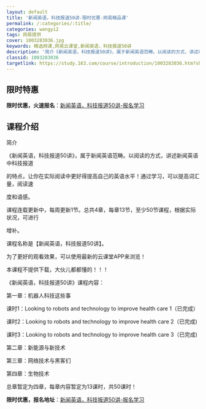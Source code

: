 ```yaml
---
layout: default
title: '新闻英语，科技报道50讲-限时优惠-网易精品课'
permalink: /:categories/:title/
categories: wangyi2
tags: 网易提供
cover: 1003283036.jpg
keywords: 精选网课,网易云课堂,新闻英语，科技报道50讲
description: '简介《新闻英语，科技报道50讲》，属于新闻英语范畴。以阅读的方式，讲述新闻英语中科技报道的特点，让你在实际阅读中更好得提'
classid: 1003283036
targetlink: https://study.163.com/course/introduction/1003283036.htm?share=1&shareId=1025206652&utm_campaign=share&utm_medium=iphoneShare&utm_source=&utm_u=1025206652
---
```


## 限时特惠

**限时优惠，火速报名**：[新闻英语，科技报道50讲-报名学习](https://study.163.com/course/introduction/1003283036.htm?share=1&shareId=1025206652&utm_campaign=share&utm_medium=iphoneShare&utm_source=&utm_u=1025206652)

## 课程介绍

简介

《新闻英语，科技报道50讲》，属于新闻英语范畴。以阅读的方式，讲述新闻英语中科技报道



的特点，让你在实际阅读中更好得提高自己的英语水平！通过学习，可以提高词汇量，阅读速



度和语感。

课程连载更新中，每周更新1节。总共4章，每章13节，至少50节课程，根据实际状况，可进行



增补。

课程名称是【新闻英语，科技报道50讲】。

为了更好的观看效果，可以使用最新的云课堂APP来浏览！

本课程不提供下载，大伙儿都都懂的！！！

《新闻英语，科技报道50讲》课程内容：

第一章：机器人科技这些事

课时1：Looking to robots and technology to improve health care 1（已完成）

课时2：Looking to robots and technology to improve health care 2（已完成)

课时3：Looking to robots and technology to improve health care 3（已完成)

第二章：新能源与新技术

第三章：网络技术与黑客们

第四章：生物技术

总章暂定为四章，每章内容暂定为13课时，共50课时！

**限时优惠，报名地址**：[新闻英语，科技报道50讲-报名学习](https://study.163.com/course/introduction/1003283036.htm?share=1&shareId=1025206652&utm_campaign=share&utm_medium=iphoneShare&utm_source=&utm_u=1025206652)

